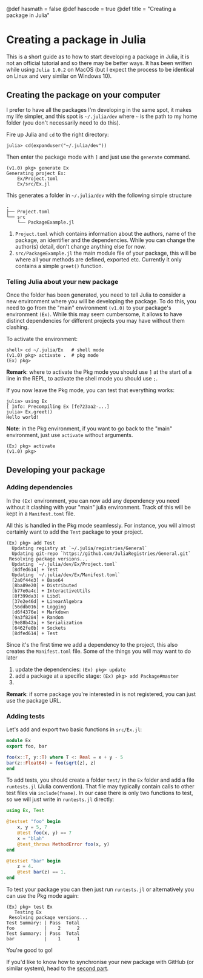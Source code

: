 @def hasmath = false
@def hascode = true
@def title = "Creating a package in Julia"

# Creating a package in Julia

This is a short guide as to how to start developing a package in Julia, it is not an official tutorial and so there may be better ways.
It has been written while using `Julia 1.0.2` on MacOS (but I expect the process to be identical on Linux and very similar on Windows 10).

## Creating the package on your computer

I prefer to have all the packages I'm developing in the same spot, it makes my life simpler, and this spot is `~/.julia/dev` where `~` is the path to my home folder (you don't necessarily need to do this).

Fire up Julia and `cd` to the right directory:

```julia-repl
julia> cd(expanduser("~/.julia/dev"))
```

Then enter the package mode with `]` and just use the `generate` command.

```julia-repl
(v1.0) pkg> generate Ex
Generating project Ex:
    Ex/Project.toml
    Ex/src/Ex.jl
```

This generates a folder in `~/.julia/dev` with the following simple structure

```
.
├── Project.toml
└── src
    └── PackageExample.jl
```

1. `Project.toml` which contains information about the authors, name of the package, an identifier and the dependencies. While you can change the author(s) detail, don't change anything else for now.
1. `src/PackageExample.jl` the main module file of your package, this will be where all your methods are defined, exported etc. Currently it only contains a simple `greet()` function.

### Telling Julia about your new package

Once the folder has been generated, you need to tell Julia to consider a new environment where you will be developing the package.
To do this, you need to go from the "main" environment `(v1.0)` to your package's environment `(Ex)`.
While this may seem cumbersome, it allows to have distinct dependencies for different projects you may have without them clashing.

To activate the environment:

```julia-repl
shell> cd ~/.julia/Ex   # shell mode
(v1.0) pkg> activate .  # pkg mode
(Ex) pkg>
```

**Remark**: where to activate the Pkg mode you should use `]` at the start of a line in the REPL, to activate the shell mode you should use `;`.

If you now leave the Pkg mode, you can test that everything works:

```julia-repl
julia> using Ex
[ Info: Precompiling Ex [fe723aa2-...]
julia> Ex.greet()
Hello world!
```

**Note**: in the Pkg environment, if you want to go back to the "main" environment, just use `activate` without arguments.

```julia-repl
(Ex) pkg> activate
(v1.0) pkg>
```

## Developing your package

### Adding dependencies

In the `(Ex)` environment, you can now add any dependency you need without it clashing with your "main" julia environment.
Track of this will be kept in a `Manifest.toml` file.

All this is handled in the Pkg mode seamlessly.
For instance, you will almost certainly want to add the `Test` package to your project.

```julia-repl
(Ex) pkg> add Test
  Updating registry at `~/.julia/registries/General`
  Updating git-repo `https://github.com/JuliaRegistries/General.git`
 Resolving package versions...
  Updating `~/.julia/dev/Ex/Project.toml`
  [8dfed614] + Test
  Updating `~/.julia/dev/Ex/Manifest.toml`
  [2a0f44e3] + Base64
  [8ba89e20] + Distributed
  [b77e0a4c] + InteractiveUtils
  [8f399da3] + Libdl
  [37e2e46d] + LinearAlgebra
  [56ddb016] + Logging
  [d6f4376e] + Markdown
  [9a3f8284] + Random
  [9e88b42a] + Serialization
  [6462fe0b] + Sockets
  [8dfed614] + Test
```

Since it's the first time we add a dependency to the project, this also creates the `Manifest.toml` file.
Some of the things you will may want to do later

1. update the dependencies: `(Ex) pkg> update`
2. add a package at a specific stage: `(Ex) pkg> add Package#master`
3.

**Remark**: if some package you're interested in is not registered, you can just use the package URL.

### Adding tests

Let's add and export two basic functions in `src/Ex.jl`:

```julia
module Ex
export foo, bar

foo(x::T, y::T) where T <: Real = x + y - 5
bar(z::Float64) = foo(sqrt(z), z)
end
```

To add tests, you should create a folder `test/` in the `Ex` folder and add a file `runtests.jl` (Julia convention).
That file may typically contain calls to other test files via `include(fname)`.
In our case there is only two functions to test, so we will just write in `runtests.jl` directly:

```julia
using Ex, Test

@testset "foo" begin
    x, y = 5, 7
    @test foo(x, y) == 7
    x = "blah"
    @test_throws MethodError foo(x, y)
end

@testset "bar" begin
    z = 4.
    @test bar(z) == 1.
end
```

To test your package you can then just run `runtests.jl` or alternatively you can use the Pkg mode again:

```julia-repl
(Ex) pkg> test Ex
   Testing Ex
 Resolving package versions...
Test Summary: | Pass  Total
foo           |    2      2
Test Summary: | Pass  Total
bar           |    1      1
```

You're good to go!

If you'd like to know how to synchronise your new package with GitHub (or similar system), head to the [second part](/pub/julia/dev-pkg2.html).

